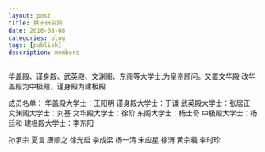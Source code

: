 ```yaml
---
layout: post
title: 惠子研究院
date: 2016-08-08
categories: blog
tags: [publish]
description: members
---
```




华盖殿、谨身殿、武英殿、文渊阁、东阁等大学士,为皇帝顾问。又置文华殿
改华盖殿为中极殿，谨身殿为建极殿

成员名单：
华盖殿大学士：王阳明
谨身殿大学士：于谦
武英殿大学士：张居正
文渊阁大学士：刘基
文华殿大学士：徐阶
东阁大学士：杨士奇
中极殿大学士：杨廷和
建极殿大学士：李东阳

孙承宗 夏言 唐顺之 徐光启 李成梁
杨一清 宋应星 徐渭 黄宗羲 李时珍
